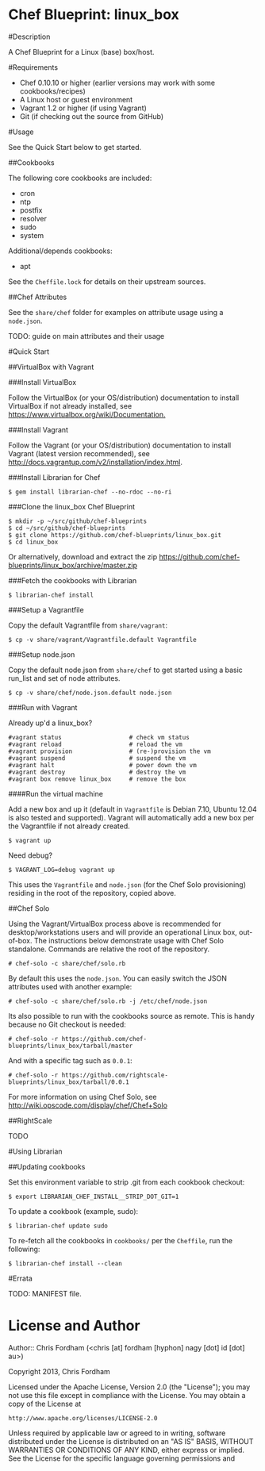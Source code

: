 Chef Blueprint: linux_box
=========================

#Description

A Chef Blueprint for a Linux (base) box/host.

#Requirements

* Chef 0.10.10 or higher (earlier versions may work with some cookbooks/recipes)
* A Linux host or guest environment
* Vagrant 1.2 or higher (if using Vagrant)
* Git (if checking out the source from GitHub)

#Usage

See the Quick Start below to get started.

##Cookbooks

The following core cookbooks are included:

* cron
* ntp
* postfix
* resolver
* sudo
* system

Additional/depends cookbooks:

* apt

See the `Cheffile.lock` for details on their upstream sources.

##Chef Attributes

See the `share/chef` folder for examples on attribute usage using a `node.json`.

TODO: guide on main attributes and their usage

#Quick Start

##VirtualBox with Vagrant

###Install VirtualBox

Follow the VirtualBox (or your OS/distribution) documentation to install VirtualBox if not already installed, see https://www.virtualbox.org/wiki/Documentation.‎

###Install Vagrant

Follow the Vagrant (or your OS/distribution) documentation to install Vagrant (latest version recommended), see http://docs.vagrantup.com/v2/installation/index.html.

###Install Librarian for Chef

	$ gem install librarian-chef --no-rdoc --no-ri

###Clone the linux_box Chef Blueprint

	$ mkdir -p ~/src/github/chef-blueprints
	$ cd ~/src/github/chef-blueprints
	$ git clone https://github.com/chef-blueprints/linux_box.git
	$ cd linux_box

Or alternatively, download and extract the zip https://github.com/chef-blueprints/linux_box/archive/master.zip

###Fetch the cookbooks with Librarian

	$ librarian-chef install
  
###Setup a Vagrantfile

Copy the default Vagrantfile from `share/vagrant`:

	$ cp -v share/vagrant/Vagrantfile.default Vagrantfile

###Setup node.json

Copy the default node.json from `share/chef` to get started using a basic run_list and set of node attributes.

	$ cp -v share/chef/node.json.default node.json

###Run with Vagrant

Already up'd a linux_box?

	#vagrant status                   # check vm status
	#vagrant reload                   # reload the vm
	#vagrant provision                # (re-)provision the vm
	#vagrant suspend                  # suspend the vm
	#vagrant halt                     # power down the vm
	#vagrant destroy                  # destroy the vm
	#vagrant box remove linux_box     # remove the box

####Run the virtual machine

Add a new box and up it (default in `Vagrantfile` is Debian 7.10, Ubuntu 12.04 is also tested and supported).
Vagrant will automatically add a new box per the Vagrantfile if not already created.

	$ vagrant up

Need debug?

	$ VAGRANT_LOG=debug vagrant up
	
This uses the `Vagrantfile` and `node.json` (for the Chef Solo provisioning) residing in the root of the repository, copied above.

##Chef Solo

Using the Vagrant/VirtualBox process above is recommended for desktop/workstations users and will provide an operational Linux box, out-of-box.
The instructions below demonstrate usage with Chef Solo standalone. Commands are relative the root of the repository.

	# chef-solo -c share/chef/solo.rb
	
By default this uses the `node.json`. You can easily switch the JSON attributes used with another example:

	# chef-solo -c share/chef/solo.rb -j /etc/chef/node.json
	
Its also possible to run with the cookbooks source as remote. This is handy because no Git checkout is needed:

	# chef-solo -r https://github.com/chef-blueprints/linux_box/tarball/master
	
And with a specific tag such as `0.0.1`:

	# chef-solo -r https://github.com/rightscale-blueprints/linux_box/tarball/0.0.1

For more information on using Chef Solo, see http://wiki.opscode.com/display/chef/Chef+Solo

##RightScale

TODO

#Using Librarian

##Updating cookbooks

Set this environment variable to strip .git from each cookbook checkout:

	$ export LIBRARIAN_CHEF_INSTALL__STRIP_DOT_GIT=1

To update a cookbook (example, sudo):
	
	$ librarian-chef update sudo

To re-fetch all the cookbooks in `cookbooks/` per the `Cheffile`, run the following:

	$ librarian-chef install --clean
	
#Errata

TODO: MANIFEST file.

License and Author
==================

Author:: Chris Fordham (<chris [at] fordham [hyphon] nagy [dot] id [dot] au>)

Copyright 2013, Chris Fordham

Licensed under the Apache License, Version 2.0 (the "License");
you may not use this file except in compliance with the License.
You may obtain a copy of the License at

    http://www.apache.org/licenses/LICENSE-2.0

Unless required by applicable law or agreed to in writing, software
distributed under the License is distributed on an "AS IS" BASIS,
WITHOUT WARRANTIES OR CONDITIONS OF ANY KIND, either express or implied.
See the License for the specific language governing permissions and
